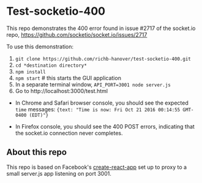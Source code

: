 # Test-socketio-400

This repo demonstrates the 400 error found in issue #2717 of the socket.io repo, https://github.com/socketio/socket.io/issues/2717

To use this demonstration:

1) `git clone https://github.com/richb-hanover/test-socketio-400.git`
2) `cd *destination directory*`
3) `npm install`
4) `npm start` # this starts the GUI application
5) In a separate terminal window, `API_PORT=3001 node server.js`
6) Go to http://localhost:3000/test.html

- In Chrome and Safari browser console, you should see the expected `time` messages:
    `{text: "Time is now: Fri Oct 21 2016 00:14:55 GMT-0400 (EDT)"}`
   
- In Firefox console, you should see the 400 POST errors, indicating that the socket.io connection never completes.

## About this repo

This repo is based on Facebook's [create-react-app](https://github.com/facebookincubator/create-react-app) 
set up to proxy to a small server.js app listening on port 3001.